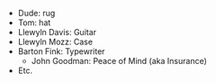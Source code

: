 - Dude: rug
- Tom: hat
- Llewyln Davis: Guitar
- Llewyln Mozz: Case
- Barton Fink: Typewriter
   - John Goodman: Peace of Mind (aka Insurance)
- Etc.  
